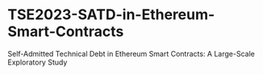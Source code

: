 # TSE2023-SATD-in-Ethereum-Smart-Contracts
Self-Admitted Technical Debt in Ethereum Smart Contracts: A Large-Scale Exploratory Study

